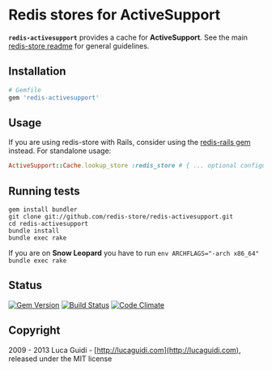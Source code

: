 # Redis stores for ActiveSupport

__`redis-activesupport`__ provides a cache for __ActiveSupport__. See the main [redis-store readme](https://github.com/redis-store/redis-store) for general guidelines.

## Installation

```ruby
# Gemfile
gem 'redis-activesupport'
```

## Usage

If you are using redis-store with Rails, consider using the [redis-rails gem](https://github.com/redis-store/redis-rails) instead. For standalone usage:

```ruby
ActiveSupport::Cache.lookup_store :redis_store # { ... optional configuration ... }
```

## Running tests

```shell
gem install bundler
git clone git://github.com/redis-store/redis-activesupport.git
cd redis-activesupport
bundle install
bundle exec rake
```

If you are on **Snow Leopard** you have to run `env ARCHFLAGS="-arch x86_64" bundle exec rake`

## Status

[![Gem Version](https://badge.fury.io/rb/redis-activesupport.png)](http://badge.fury.io/rb/redis-activesupport) [![Build Status](https://secure.travis-ci.org/bukk530/redis-activesupport.png?branch=master)](http://travis-ci.org/jodosha/redis-activesupport?branch=master) [![Code Climate](https://codeclimate.com/github/jodosha/redis-store.png)](https://codeclimate.com/github/redis-store/redis-activesupport)

## Copyright

2009 - 2013 Luca Guidi - [http://lucaguidi.com](http://lucaguidi.com), released under the MIT license
